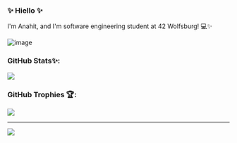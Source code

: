 ### ✨ Hiello ✨

I'm Anahit, and I'm software engineering student at 42 Wolfsburg! 💻✨

![image](https://user-images.githubusercontent.com/89840461/158849118-ad3a3edd-4209-4f6b-851b-30d28007b94c.png)

### GitHub Stats✨:

<!-- ![](https://github-readme-stats.vercel.app/api?username=ankasamanyan&theme=material-palenight&hide_border=false&include_all_commits=true&count_private=true) -->
<!-- <br/> -->
![](https://github-readme-streak-stats.herokuapp.com/?user=ankasamanyan&theme=material-palenight&hide_border=false)<br/>

### GitHub Trophies 🏆:

![](https://github-profile-trophy.vercel.app/?username=ankasamanyan&theme=tokyonight&no-frame=true&no-bg=true&margin-w=4)

---
[![](https://visitcount.itsvg.in/api?id=ankasamanyan&icon=7&color=6)](https://visitcount.itsvg.in)
